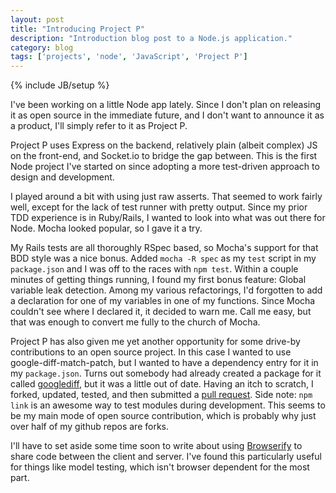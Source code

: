 ```yaml
---
layout: post
title: "Introducing Project P"
description: "Introduction blog post to a Node.js application."
category: blog
tags: ['projects', 'node', 'JavaScript', 'Project P']
---
```

{% include JB/setup %}

I've been working on a little Node app lately. Since I don't plan on releasing it as open source in the immediate
future, and I don't want to announce it as a product, I'll simply refer to it as Project P.

Project P uses Express on the backend, relatively plain (albeit complex) JS on the front-end, and Socket.io to bridge
the gap between. This is the first Node project I've started on since adopting a more test-driven approach to design and
development.

I played around a bit with using just raw asserts. That seemed to work fairly well, except for the lack of test runner
with pretty output. Since my prior TDD experience is in Ruby/Rails, I wanted to look into what was out there for Node.
Mocha looked popular, so I gave it a try.

My Rails tests are all thoroughly RSpec based, so Mocha's support for that BDD style was a nice bonus. Added `mocha -R
spec` as my `test` script in my `package.json` and I was off to the races with `npm test`. Within a couple minutes of
getting things running, I found my first bonus feature: Global variable leak detection. Among my various refactorings,
I'd forgotten to add a declaration for one of my variables in one of my functions. Since Mocha couldn't see where I
declared it, it decided to warn me. Call me easy, but that was enough to convert me fully to the church of Mocha.

Project P has also given me yet another opportunity for some drive-by contributions to an open source project. In this
case I wanted to use google-diff-match-patch, but I wanted to have a dependency entry for it in my `package.json`. Turns
out somebody had already created a package for it called [googlediff](https://github.com/shimondoodkin/googlediff), but
it was a little out of date. Having an itch to scratch, I forked, updated, tested, and then submitted a [pull
request](https://github.com/shimondoodkin/googlediff/pull/3). Side note: `npm link` is an awesome way to test modules
during development. This seems to be my main mode of open source contribution, which is probably why just over half of
my github repos are forks.

I'll have to set aside some time soon to write about using [Browserify](https://github.com/substack/node-browserify) to
share code between the client and server. I've found this particularly useful for things like model testing, which isn't
browser dependent for the most part.